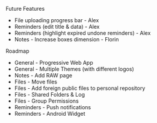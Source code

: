 Future Features
 - File uploading progress bar - Alex
 - Reminders (edit title & data) - Alex
 - Reminders (highlight expired undone reminders) - Alex
 - Notes - Increase boxes dimension - Florin

 
Roadmap
  - General - Progressive Web App
  - General - Multiple Themes (with different logos)
  - Notes - Add RAW page
  - Files - Move files
  - Files - Add foreign public files to personal repository
  - Files - Shared Folders & Log
  - Files - Group Permissions
  - Reminders - Push notifications
  - Reminders - Android Widget
